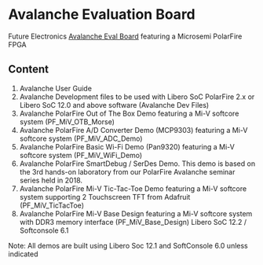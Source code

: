 # Avalanche Evaluation Board
Future Electronics [Avalanche Eval Board](https://www.futureelectronics.com/avalanche) featuring a Microsemi PolarFire FPGA 

## Content

1. Avalanche User Guide
2. Avalanche Development files to be used with Libero SoC PolarFire 2.x or Libero SoC 12.0 and above software (Avalanche Dev Files)
3. Avalanche PolarFire Out of The Box Demo featuring a Mi-V softcore system (PF_MiV_OTB_Morse)
4. Avalanche PolarFire A/D Converter Demo (MCP9303) featuring a Mi-V softcore system (PF_MiV_ADC_Demo)
5. Avalanche PolarFire Basic Wi-Fi Demo (Pan9320) featuring a Mi-V softcore system (PF_MiV_WiFi_Demo)
6. Avalanche PolarFire SmartDebug / SerDes Demo. This demo is based on the 3rd hands-on laboratory from our PolarFire Avalanche seminar series held in 2018.
7. Avalanche PolarFire Mi-V Tic-Tac-Toe Demo featuring a Mi-V softcore system supporting 2 Touchscreen TFT from Adafruit (PF_MiV_TicTacToe)
8. Avalanche PolarFire Mi-V Base Design featuring a Mi-V softcore system with DDR3 memory interface (PF_MiV_Base_Design) Libero SoC 12.2 / Softconsole 6.1

Note: All demos are built using Libero Soc 12.1 and SoftConsole 6.0 unless indicated
